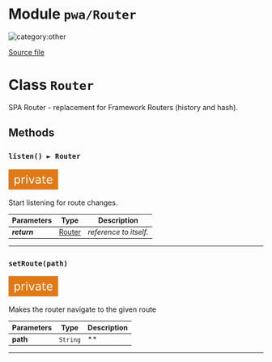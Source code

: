 # Module `pwa/Router`

![category:other](https://img.shields.io/badge/category-other-blue.svg?style=flat-square)



[Source file](..\..\src\pwa\Router.js)

# Class `Router`

SPA Router - replacement for Framework Routers (history and hash).

## Methods

### `listen() ► Router`

![modifier: private](images/badges/modifier-private.svg)

Start listening for route changes.

Parameters | Type | Description
--- | --- | ---
__*return*__ | [Router](src-pwa_Router.md) | *reference to itself.*

---

### `setRoute(path)`

![modifier: private](images/badges/modifier-private.svg)

Makes the router navigate to the given route

Parameters | Type | Description
--- | --- | ---
__path__ | `String` | **

---
